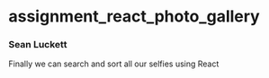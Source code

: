 # assignment_react_photo_gallery

### Sean Luckett

Finally we can search and sort all our selfies using React
